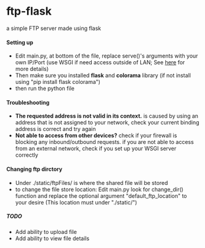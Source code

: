 # ftp-flask
a simple FTP server made using flask

#### Setting up
+ Edit main.py, at bottom of the file, replace serve()'s arguments with your own IP/Port (use WSGI if need access outside of LAN; See [here](http://flask.pocoo.org/docs/1.0/deploying/) for more details)
+ Then make sure you installed **flask** and **colorama** library (if not install using "pip install flask colorama")
+ then run the python file

#### Troubleshooting
+ **The requested address is not valid in its context.** is caused by using an address that is not assigned to your network, check your current binding address is correct and try again
+ **Not able to access from other devices?** check if your firewall is blocking any inbound/outbound requests. if you are not able to access from an external network, check if you set up your WSGI server correctly

#### Changing ftp dirctory
+ Under ./static/ftpFiles/ is where the shared file will be stored
+ to change the file store location: Edit main.py look for change_dir() function and replace the optional argument "default_ftp_location" to your desire (This location must under "./static/")

##### TODO
+ Add ability to upload file 
+ Add ability to view file details
